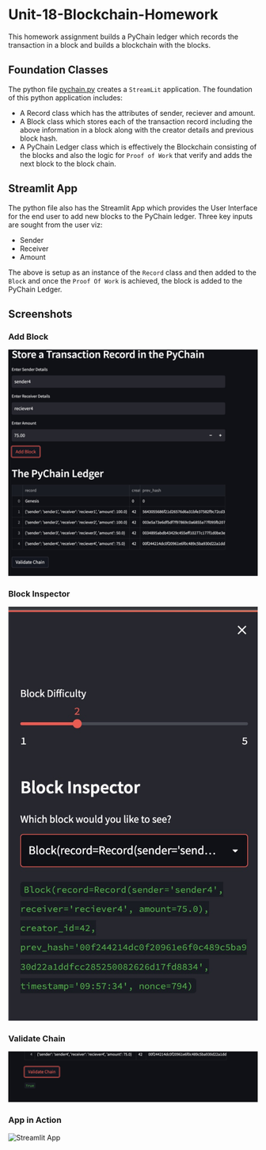 # Unit-18-Blockchain-Homework

This homework assignment builds a PyChain ledger which records the transaction in a block and builds a blockchain with the blocks.


## Foundation Classes

The python file [pychain.py](pychain.py) creates a `StreamLit` application.   The foundation of this python application includes:
- A Record class which has the attributes of sender, reciever and amount.
- A Block class which stores each of the transaction record including the above information in a block along with the creator details and previous block hash.
- A PyChain Ledger class which is effectively the Blockchain consisting of the blocks and also the logic for `Proof of Work` that verify and adds the next block to the block chain.

## Streamlit App

The python file also has the Streamlit App which provides the User Interface for the end user to add new blocks to the PyChain ledger.  Three key inputs are sought from the user viz:
- Sender
- Receiver
- Amount

The above is setup as an instance of the `Record` class and then added to the `Block` and once the `Proof Of Work` is achieved, the block is added to the PyChain Ledger.

## Screenshots
### Add Block
![Add Block](screenshots/addblock.jpg)

### Block Inspector
![Add Block](screenshots/blockinspector.jpg)

### Validate Chain
![Add Block](screenshots/validatechain.jpg)

### App in Action
![Streamlit App](screenshots/PyChain%20Recording.gif)